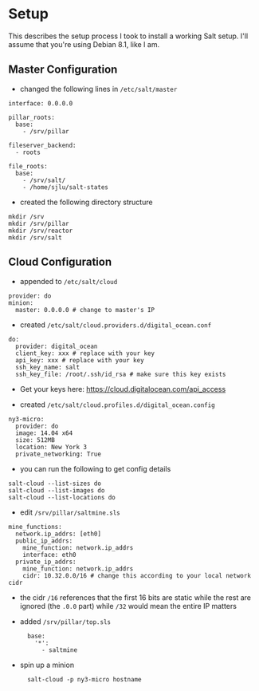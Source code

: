 # Setup

This describes the setup process I took to install a working Salt setup. I'll assume that
you're using Debian 8.1, like I am.

## Master Configuration

* changed the following lines in `/etc/salt/master`

```
interface: 0.0.0.0

pillar_roots:
  base:
    - /srv/pillar

fileserver_backend:
  - roots

file_roots:
  base:
    - /srv/salt/
    - /home/sjlu/salt-states
```

* created the following directory structure

```
mkdir /srv
mkdir /srv/pillar
mkdir /srv/reactor
mkdir /srv/salt
```

## Cloud Configuration


* appended to `/etc/salt/cloud`

```
provider: do
minion:
  master: 0.0.0.0 # change to master's IP
```

* created `/etc/salt/cloud.providers.d/digital_ocean.conf`

```
do:
  provider: digital_ocean
  client_key: xxx # replace with your key
  api_key: xxx # replace with your key
  ssh_key_name: salt
  ssh_key_file: /root/.ssh/id_rsa # make sure this key exists
```

  * Get your keys here: https://cloud.digitalocean.com/api_access

* created `/etc/salt/cloud.profiles.d/digital_ocean.config`

```
ny3-micro:
  provider: do
  image: 14.04 x64
  size: 512MB
  location: New York 3
  private_networking: True
```

  * you can run the following to get config details

  ```
  salt-cloud --list-sizes do
  salt-cloud --list-images do
  salt-cloud --list-locations do
  ```

* edit `/srv/pillar/saltmine.sls`

```
mine_functions:
  network.ip_addrs: [eth0]
  public_ip_addrs:
    mine_function: network.ip_addrs
    interface: eth0
  private_ip_addrs:
    mine_function: network.ip_addrs
    cidr: 10.32.0.0/16 # change this according to your local network cidr
```

  * the cidr `/16` references that the first 16 bits are static while the rest are ignored (the `.0.0` part)
  while `/32` would mean the entire IP matters

* added `/srv/pillar/top.sls`

        base:
          '*':
            - saltmine

* spin up a minion

        salt-cloud -p ny3-micro hostname